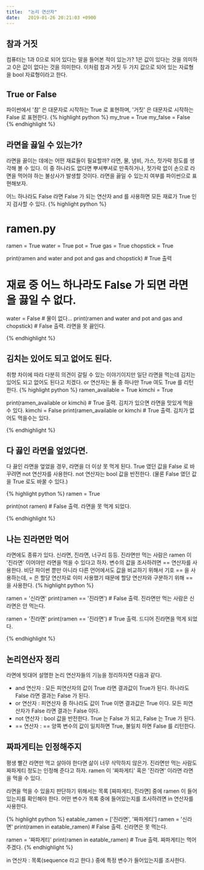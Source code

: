 ```yaml
---
title:  "논리 연산자"
date:   2019-01-26 20:21:03 +0900
---
```


## 참과 거짓
컴퓨터는 1과 0으로 되어 있다는 말을 들어본 적이 있는가? 1은 값이 있다는 것을 의미하고 
0은 값이 없다는 것을 의미한다. 이처럼 참과 거짓 두 가지 값으로 되어 있는
자료형을 bool 자료형이라고 한다.

## True or False
파이썬에서 '참' 은 대문자로 시작하는 True 로 표현하며, '거짓' 은 대문자로 시작하는 False 로 표현한다.
{% highlight python %}
my_true = True
my_false = False
{% endhighlight %}


## 라면을 끓일 수 있는가?
라면을 끓이는 데에는 어떤 재료들이 필요할까? 라면, 물, 냄비, 가스, 젓가락 정도를 생각해 볼 수 있다.
이 중 하나라도 없다면 뿌셔뿌셔로 만족하거나, 젓가락 없이 손으로 라면을 먹어야 하는 불상사가 발생할 것이다.
라면을 끓일 수 있는지 여부를 파이썬으로 표현해보자. 

어느 하나라도 False 라면 False 가 되는 연산자 and 를 사용하면 모든 재료가 True 인지 검사할 수 있다.
{% highlight python %}
# ramen.py

ramen = True
water = True
pot = True
gas = True
chopstick = True

print(ramen and water and pot and gas and chopstick) # True 출력

# 재료 중 어느 하나라도 False 가 되면 라면을 끓일 수 없다.
water = False # 물이 없다...
print(ramen and water and pot and gas and chopstick) # False 출력. 라면을 못 끓인다.

{% endhighlight %}


## 김치는 있어도 되고 없어도 된다.
취향 차이에 따라 다분히 의견이 갈릴 수 있는 이야기이지만 일단 라면을 먹는데 김치는 있어도 되고
없어도 된다고 치겠다. or 연산자는 둘 중 하나만 True 여도 True 를 리턴한다.
{% highlight python %}
ramen_available = True
kimchi = True

print(ramen_available or kimchi) # True 출력. 김치가 있으면 라면을 맛있게 먹을 수 있다.
kimchi = False
print(ramen_available or kimchi # True 출력. 김치가 없어도 먹을수는 있다.

{% endhighlight %}

## 다 끓인 라면을 엎었다면.
다 끓인 라면을 엎었을 경우, 라면을 더 이상 못 먹게 된다.
True 였던 값을 False 로 바꾸려면 not 연산자를 사용한다. 
not 연산자는 bool 값을 반전한다. (물론 False 였던 값을 True 로도 바꿀 수 있다.)

{% highlight python %}
ramen = True

print(not ramen) # False 출력. 라면을 못 먹게 되었다.

{% endhighlight %}


## 나는 진라면만 먹어
라면에도 종류가 있다. 신라면, 진라면, 너구리 등등.
진라면만 먹는 사람은 ramen 이 '진라면' 이어야만 라면을 먹을 수 있다고 하자.
변수의 값을 조사하려면 == 연산자를 사용한다. 비단 파이썬 뿐만 아니라 다른 언어에서도 
값을 비교하기 위해서 기호 == 을 사용하는데, = 은 할당 연산자로 이미 사용했기 때문에 할당 연산자와 구분하기 위해 ==
을 사용한다.
{% highlight python %}

ramen = '신라면'
print(ramen == '진라면') # False 출력. 진라면만 먹는 사람은 신라면은 안 먹는다.

ramen = '진라면'
print(ramen == '진라면') # True 출력. 드디어 진라면을 먹게 되었다.

{% endhighlight %}


## 논리연산자 정리
라면에 빗대어 설명한 논리 연산자들의 기능을 정리하자면 다음과 같다.

* and 연산자 : 모든 피연산자의 값이 True 라면 결과값이 True가 된다. 하나라도 False 라면 결과는 False 가 된다. 
* or 연산자 : 피연산자 중 하나라도 값이 True 이면 결과값은 True 이다. 모든 피연산자가 False 라면 결과는 False 이다.
* not 연산자 : bool 값을 반전한다. True 는 False 가 되고, False 는 True 가 된다.
* == 연산자 : == 양쪽 변수의 값이 일치하면 True, 불일치 하면 False 를 리턴한다.



## 짜파게티는 인정해주지
평생 빨간 라면만 먹고 살아야 한다면 삶이 너무 삭막하지 않은가. 진라면만 먹는 사람도
짜파게티 정도는 인정해 준다고 하자. ramen 이 '짜파게티' 혹은 '진라면' 이라면
라면을 먹을 수 있다.

라면을 먹을 수 있을지 판단하기 위해서는 목록 [짜파게티, 진라면] 중에 ramen 이 들어있는지를
확인해야 한다. 어떤 변수가 목록 중에 들어있는지를 조사하려면 in 연산자를 사용한다.

{% highlight python %}
eatable_ramen = ['진라면', '짜파게티']
ramen = '신라면'
print(ramen in eatable_ramen) # False 출력. 신라면은 못 먹는다.

ramen = '짜파게티'
print(ramen in eatable_ramen) # True 출력. 짜파게티는 먹어 주겠다.
{% endhighlight %}

in 연산자 : 목록(sequence 라고 한다.) 중에 특정 변수가 들어있는지를 조사한다.



